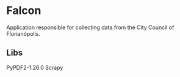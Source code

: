 # Falcon

Application responsible for collecting data from the City Council of Florianópolis. 

## Libs

PyPDF2-1.26.0
Scrapy
